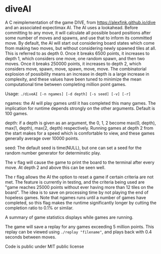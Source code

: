 # diveAI

A C reimplementation of the game DIVE, from https://alexfink.github.io/dive and an associated expectimax AI.  The AI uses a lookahead.  Before committing to any move, it will calculate all possible board positions after some number of moves and spawns, and use that to inform its committed move.  By default, the AI will start out considering board states which come from making two moves, but without considering newly spawned tiles at all.  This is referred to as depth 0.  Once it breaks 6500 points, it increases to depth 1, which considers one move, one random spawn, and then two moves.  Once it breaks 250000 points, it increases to depth 2, which considers move, spawn, move, spawn, move, move.  The combinatorial explosion of possibility means an increase in depth is a large increase in complexity, and these values have been tuned to minimize the mean computational time between completing million point games.

Usage: `./diveAI [-n ngames] [-d depth] [-s seed] [-v] [-r]`

ngames: the AI will play games until it has completed this many games.  The implication for runtime depends strongly on the other arguments.  Default is 100 games.

depth: if a depth is given as an argument, the 0, 1, 2 become max(0, depth), max(1, depth), max(2, depth) respectively.  Running games at depth 2 from the start makes for a speed which is comfortable to view, and these games generally average over 10000 points.

seed: The default seed is time(NULL), but one can set a seed for the random number generator for determinstic play.

The v flag will cause the game to print the board to the terminal after every move.  At depth 2 and above this can be seen well.

The r flag allows the AI the option to reset a game if certain criteria are not met.  The feature is currently in testing, and the criteria being used are "game reaches 25000 points without ever having more than 12 tiles on the board".  The idea is to save on processing time by not playing the end of hopeless games.  Note that ngames runs until a number of games have completed, so this flag makes the runtime significantly longer by cutting the completion ratio to 0.1% or similar.

A summary of game statistics displays while games are running.

The game will save a replay for any games exceeding 5 million points.  This replay can be viewed using `./replay "filename"`, and plays back with 0.4 seconds between moves.

Code is public under MIT public license
